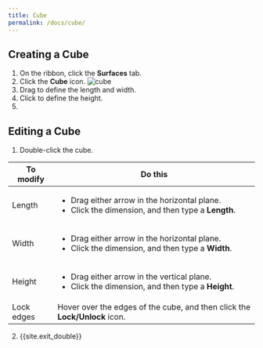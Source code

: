 ```yaml
---
title: Cube
permalink: /docs/cube/
---
```


## Creating a Cube

1. On the ribbon, click the **Surfaces** tab.
2. Click the **Cube** icon. ![cube](https://documentationdemo.github.io/img/ribbonPrimitiveCube-80@2x.png)
3. Drag to define the length and width.
4. Click to define the height.
5. 

## Editing a Cube

1. Double-click the cube.

To modify | Do this
--- | ---
Length | <ul><li>Drag either arrow in the horizontal plane.</li><li>Click the dimension, and then type a **Length**.</li></ul>
Width | <ul><li>Drag either arrow in the horizontal plane.</li><li>Click the dimension, and then type a **Width**.</li></ul>
Height | <ul><li>Drag either arrow in the vertical plane.</li><li>Click the dimension, and then type a **Height**.</li></ul>
Lock edges | Hover over the edges of the cube, and then click the **Lock/Unlock** icon.

2. {{site.exit_double}}
